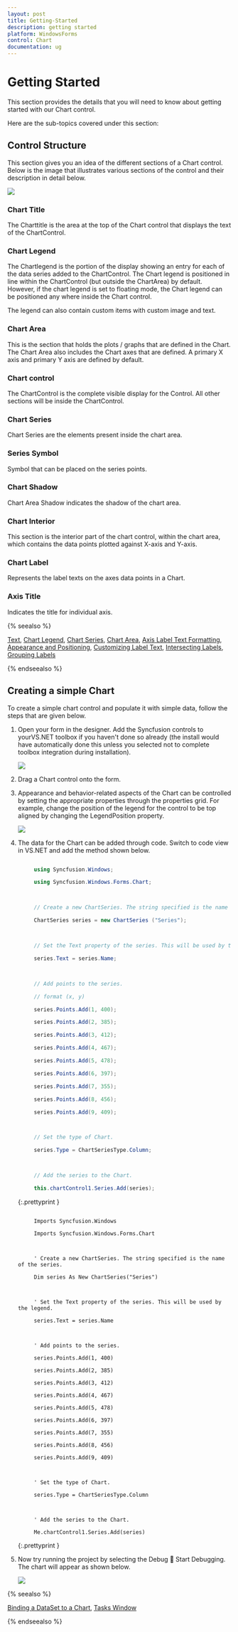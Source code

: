 ```yaml
---
layout: post
title: Getting-Started
description: getting started
platform: WindowsForms
control: Chart
documentation: ug
---
```


# Getting Started

This section provides the details that you will need to know about getting started with our Chart control. 

Here are the sub-topics covered under this section:

## Control Structure

This section gives you an idea of the different sections of a Chart control. Below is the image that illustrates various sections of the control and their description in detail below.



![](Getting-Started_images/Getting-Started_img1.jpeg)




### Chart Title

The Charttitle is the area at the top of the Chart control that displays the text of the ChartControl.

### Chart Legend 

The Chartlegend is the portion of the display showing an entry for each of the data series added to the ChartControl. The Chart legend is positioned in line within the ChartControl (but outside the ChartArea) by default. However, if the chart legend is set to floating mode, the Chart legend can be positioned any where inside the Chart control.

The legend can also contain custom items with custom image and text.

### Chart Area 

This is the section that holds the plots / graphs that are defined in the Chart. The Chart Area also includes the Chart axes that are defined. A primary X axis and primary Y axis are defined by default.

### Chart control

The ChartControl is the complete visible display for the Control. All other sections will be inside the ChartControl. 

### Chart Series

Chart Series are the elements present inside the chart area.

### Series Symbol

Symbol that can be placed on the series points.

### Chart Shadow

Chart Area Shadow indicates the shadow of the chart area.

### Chart Interior

This section is the interior part of the chart control, within the chart area, which contains the data points plotted against X-axis and Y-axis.

### Chart Label

Represents the label texts on the axes data points in a Chart.

### Axis Title

Indicates the title for individual axis.

{% seealso %}

[Text](http://docs.syncfusion.com/windowsforms/chart/chart-appearance#foreground-settings), [Chart Legend](http://docs.syncfusion.com/windowsforms/chart/chart-legend-and-legend-items), [Chart Series](http://docs.syncfusion.com/windowsforms/chart/chart-series), [Chart Area](http://docs.syncfusion.com/windowsforms/chart/chart-area), [Axis Label Text Formatting](http://docs.syncfusion.com/windowsforms/chart/chart-axes#axis-label-text-formatting), [Appearance and Positioning](http://docs.syncfusion.com/windowsforms/chart/chart-axes#axis-label-text-formatting), [Customizing Label Text](http://docs.syncfusion.com/windowsforms/chart/chart-axes#customizing-label-text), [Intersecting Labels](http://docs.syncfusion.com/windowsforms/chart/chart-axes#intersecting-labels), [Grouping Labels](http://docs.syncfusion.com/windowsforms/chart/chart-axes#grouping-labels)

{% endseealso %}

## Creating a simple Chart

To create a simple chart control and populate it with simple data, follow the steps that are given below.

1. Open your form in the designer. Add the Syncfusion controls to yourVS.NET toolbox if you haven't done so already (the install would have automatically done this unless you selected not to complete toolbox integration during installation). 



   ![](Getting-Started_images/Getting-Started_img2.jpeg)




2. Drag a Chart control onto the form.
3. Appearance and behavior-related aspects of the Chart can be controlled by setting the appropriate properties through the properties grid. For example, change the position of the legend for the control to be top aligned by changing the LegendPosition property. 



   ![](Getting-Started_images/Getting-Started_img3.jpeg) 





4. The data for the Chart can be added through code. Switch to code view in VS.NET and add the method shown below.

   ~~~ cs

		using Syncfusion.Windows;

		using Syncfusion.Windows.Forms.Chart;



		// Create a new ChartSeries. The string specified is the name of the series.

		ChartSeries series = new ChartSeries ("Series");



		// Set the Text property of the series. This will be used by the legend to display a descriptive name.

		series.Text = series.Name;



		// Add points to the series.

		// format (x, y)

		series.Points.Add(1, 400);

		series.Points.Add(2, 385);

		series.Points.Add(3, 412);

		series.Points.Add(4, 467);

		series.Points.Add(5, 478);

		series.Points.Add(6, 397);

		series.Points.Add(7, 355);

		series.Points.Add(8, 456);

		series.Points.Add(9, 409);



		// Set the type of Chart.

		series.Type = ChartSeriesType.Column;    



		// Add the series to the Chart.

		this.chartControl1.Series.Add(series);

   ~~~
   {:.prettyprint }
         

   ~~~ vbnet

		Imports Syncfusion.Windows

		Imports Syncfusion.Windows.Forms.Chart



		' Create a new ChartSeries. The string specified is the name of the series.

		Dim series As New ChartSeries("Series")



		' Set the Text property of the series. This will be used by the legend.

		series.Text = series.Name



		' Add points to the series.

		series.Points.Add(1, 400)

		series.Points.Add(2, 385)

		series.Points.Add(3, 412)

		series.Points.Add(4, 467)

		series.Points.Add(5, 478)

		series.Points.Add(6, 397)

		series.Points.Add(7, 355)

		series.Points.Add(8, 456)

		series.Points.Add(9, 409)



		' Set the type of Chart.

		series.Type = ChartSeriesType.Column



		' Add the series to the Chart.

		Me.chartControl1.Series.Add(series)

   ~~~
   {:.prettyprint }
   
5. Now try running the project by selecting the Debug  Start Debugging. The chart will appear as shown below.



   ![](Getting-Started_images/Getting-Started_img4.jpeg)
   
   
{% seealso %}

[Binding a DataSet to a Chart](http://docs.syncfusion.com/windowsforms/chart/chart-data#binding-a-dataset-to-the-chart), [Tasks Window](http://docs.syncfusion.com/windowsforms/chart/design-time-features#tasks-window)

{% endseealso %}
